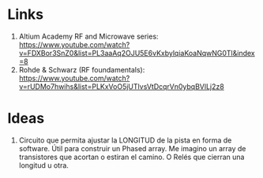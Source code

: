 # Links
1. Altium Academy RF and Microwave series: https://www.youtube.com/watch?v=FDXBor3SnZ0&list=PL3aaAq2OJU5E6vKxbylqiaKoaNqwNG0Tl&index=8
2. Rohde & Schwarz (RF foundamentals): https://www.youtube.com/watch?v=rUDMo7hwihs&list=PLKxVoO5jUTlvsVtDcqrVn0ybqBVlLj2z8


# Ideas
1. Circuito que permita ajustar la LONGITUD de la pista en forma de software.
   Útil para construir un Phased array.
   Me imagino un array de transistores que acortan o estiran el camino. O Relés que cierran una longitud u otra.
